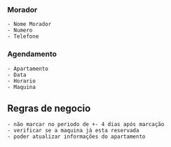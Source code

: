 ### Morador
    - Nome Morador
    - Numero
    - Telefone

### Agendamento
    - Apartamento
    - Data
    - Horario
    - Maquina


## Regras de negocio
    - não marcar no periodo de +- 4 dias após marcação
    - verificar se a maquina já esta reservada
    - poder atualizar informações do apartamento
